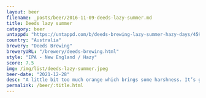 ```yaml
---
layout: beer
filename: _posts/beer/2016-11-09-deeds-lazy-summer.md
title: Deeds lazy summer
category: beer
untappd: "https://untappd.com/b/deeds-brewing-lazy-summer-hazy-days/4598677"
country: "Australia"
brewery: "Deeds Brewing"
breweryURL: "/brewery/deeds-brewing.html"
style: "IPA - New England / Hazy"
score: 7.5
img: /img/list/deeds-lazy-summer.jpeg
beer-date: "2021-12-28"
desc: "A little bit too much orange which brings some harshness. It’s good to start but gets a bit much towards the end"
permalink: /beer/:title.html
---
```


